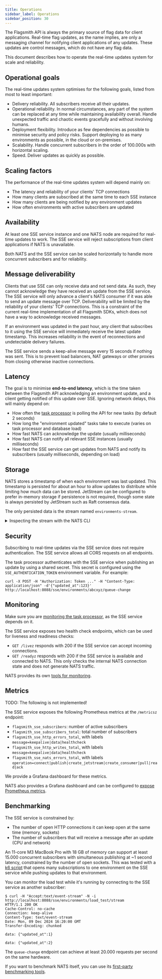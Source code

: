 ```yaml
---
title: Operations
sidebar_label: Operations
sidebar_position: 30
---
```


The Flagsmith API is always the primary source of flag data for client applications. Real-time flag updates, as the name
implies, are only a messaging channel for notifying client applications of any updates. These updates are control
messages, which do not have any flag data.

This document describes how to operate the real-time updates system for scale and reliability.

## Operational goals

The real-time updates system optimises for the following goals, listed from most to least important:

- Delivery reliability. All subscribers receive all their updates.
- Operational reliability. In normal circumstances, any part of the system can be replaced at any time while maintaining
  availability overall. Handle unexpected traffic and chaotic events gracefully and without involving humans.
- Deployment flexibility. Introduce as few dependencies as possible to minimise security and policy risks. Support
  deploying to as many environments as possible, in the cloud or on-premises.
- Scalability. Handle concurrent subscribers in the order of 100.000s with horizontal scaling.
- Speed. Deliver updates as quickly as possible.

## Scaling factors

The performance of the real-time updates system will depend mainly on:

- The latency and reliability of your clients' TCP connections
- How many clients are subscribed at the same time to each SSE instance
- How many clients are being notified by any environment updates
- How often environments with active subscribers are updated

## Availability

At least one SSE service instance and one NATS node are required for real-time updates to work. The SSE service will
reject subscriptions from client applications if NATS is unavailable.

Both NATS and the SSE service can be scaled horizontally to handle more concurrent subscribers and for reliability.

## Message deliverability

Clients that use SSE can only receive data and not send data. As such, they cannot acknowledge they have received an
update from the SSE service. The SSE service will only advance a client's NATS consumer if it was able to send an update
message over TCP. Deliverability will be limited by the reliability of your clients' TCP connections. This is a
constraint of the current real-time implementation of all Flagsmith SDKs, which does not have a way to acknowledge
received messages.

If an environment was updated in the past hour, any client that subscribes to it using the SSE service will immediately
receive the latest update timestamp. This increases reliability in the event of reconnections and undetectable delivery
failures.

The SSE service sends a keep-alive message every 15 seconds if nothing was sent. This is to prevent load balancers, NAT
gateways or other proxies from closing otherwise inactive connections.

## Latency

The goal is to minimise **end-to-end latency**, which is the time taken between the Flagsmith API acknowledging an
environment update, and a client getting notified of this update over SSE. Ignoring network delays, this will mainly
depend on:

- How often the [task processor](https://docs.flagsmith.com/deployment/configuration/task-processor) is polling the API
  for new tasks (by default 2 seconds)
- How long the "environment updated" tasks take to execute (varies on task processor and database load)
- How fast NATS can acknowledge the update (usually milliseconds)
- How fast NATS can notify all relevant SSE instances (usually milliseconds)
- How fast the SSE service can get updates from NATS and notify its subscribers (usually milliseconds, depending on
  load)

## Storage

NATS stores a timestamp of when each environment was last updated. This timestamp is persisted for about an hour to
allow updates to distribute while limiting how much data can be stored. JetStream can be configured to prefer in-memory
storage if persistence is not required, though some state is always persisted by JetStream such as Raft consensus data.

The only persisted data is the stream named `environments-stream`.

<details>

<summary>Inspecting the stream with the NATS CLI</summary>

```
$ nats str info environments-stream
Information for Stream environments-stream created 2024-12-10 16:19:26

              Subjects: flagsmith.environment.>
              Replicas: 1
               Storage: File

Options:

             Retention: Limits
       Acknowledgments: true
        Discard Policy: Old
      Duplicate Window: 2m0s
     Allows Msg Delete: true
          Allows Purge: true
        Allows Rollups: false

Limits:

      Maximum Messages: unlimited
   Maximum Per Subject: 1
         Maximum Bytes: unlimited
           Maximum Age: 1h0m0s
  Maximum Message Size: unlimited
     Maximum Consumers: unlimited

State:

              Messages: 1
                 Bytes: 85 B
        First Sequence: 160,077 @ 2024-12-11 00:47:42
         Last Sequence: 160,077 @ 2024-12-11 00:47:42
      Active Consumers: 4
    Number of Subjects: 1


```

</details>

## Security

Subscribing to real-time updates via the SSE service does not require authentication. The SSE service allows all CORS
requests on all endpoints.

The task processor authenticates with the SSE service when publishing an update by using a shared secret. This secret is
configured using the `SSE_AUTHENTICATION_TOKEN` environment variable. For example:

```
curl -X POST -H "Authorization: Token ..." -H "Content-Type: application/json" -d'{"updated_at":123}' http://localhost:8088/sse/environments/abcxyz/queue-change
```

## Monitoring

Make sure you are [monitoring the task processor](/deployment/configuration/task-processor#monitoring), as the SSE
service depends on it.

The SSE service exposes two health check endpoints, which can be used for liveness and readiness checks:

- `GET /livez` responds with 200 if the SSE service can accept incoming connections.
- `GET /readyz` responds with 200 if the SSE service is available and connected to NATS. This only checks the internal
  NATS connection state and does not generate NATS traffic.

NATS provides its own [tools for monitoring](https://docs.nats.io/running-a-nats-service/nats_admin/monitoring).

## Metrics

TODO: The following is not implemented!

The SSE service exposes the following Prometheus metrics at the `/metricsz` endpoint:

- `flagsmith_sse_subscribers`: number of active subscribers
- `flagsmith_sse_subscribers_total`: total number of subscribers
- `flagsmith_sse_http_errors_total`, with labels `message=keepalive|data|healthcheck`
- `flagsmith_sse_http_writes_total`, with labels `message=keepalive|data|healthcheck`
- `flagsmith_sse_nats_errors_total`, with labels
  `operation=connect|publish|create_jetstream|create_consumer|pull|read|ack`

We provide a Grafana dashboard for these metrics.

NATS also provides a Grafana dashboard and can be configured to
[expose Prometheus metrics](https://github.com/nats-io/prometheus-nats-exporter/blob/main/walkthrough/README.md).

## Benchmarking

The SSE service is constrained by:

- The number of open HTTP connections it can keep open at the same time (memory, sockets)
- The number of subscribers that will receive a message after an update (CPU and network)

An 11-core M3 MacBook Pro with 18 GB of memory can support at least 15.000 concurrent subscribers with simultaneous
publishing at ~1 second latency, constrained by the number of open sockets. This was tested with a
[k6 script](benchmark.js) that opens many subscriptions to one environment on the SSE service while pushing updates to
that environment.

You can monitor the load test while it's running by connecting to the SSE service as another subscriber:

```
$ curl -H "Accept:text/event-stream" -N -i http://localhost:8088/sse/environments/load_test/stream
HTTP/1.1 200 OK
Cache-Control: no-cache
Connection: keep-alive
Content-Type: text/event-stream
Date: Mon, 09 Dec 2024 16:20:00 GMT
Transfer-Encoding: chunked

data: {"updated_at":1}

data: {"updated_at":2}
```

The `queue-change` endpoint can achieve at least 20.000 requests per second on the same hardware.

If you want to benchmark NATS itself, you can use its
[first-party benchmarking tools](https://docs.nats.io/using-nats/nats-tools/nats_cli/natsbench).
